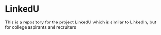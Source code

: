 # LinkedU
This is a repository for the project LinkedU which is similar to LinkedIn, but for college aspirants and recruiters
